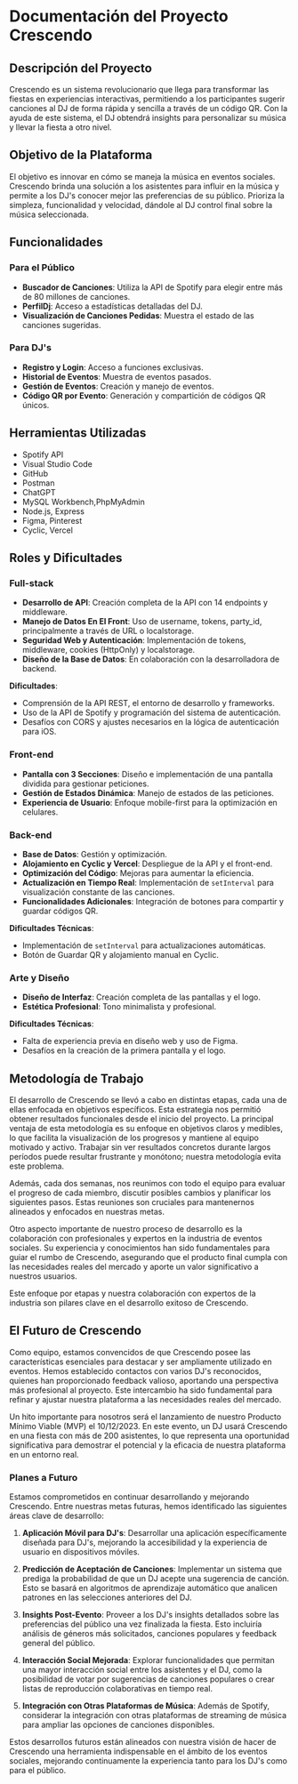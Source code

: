 # Documentación del Proyecto Crescendo

## Descripción del Proyecto
Crescendo es un sistema revolucionario que llega para transformar las fiestas en experiencias interactivas, permitiendo a los participantes sugerir canciones al DJ de forma rápida y sencilla a través de un código QR. Con la ayuda de este sistema, el DJ obtendrá insights para personalizar su música y llevar la fiesta a otro nivel.

## Objetivo de la Plataforma
El objetivo es innovar en cómo se maneja la música en eventos sociales. Crescendo brinda una solución a los asistentes para influir en la música y permite a los DJ's conocer mejor las preferencias de su público. Prioriza la simpleza, funcionalidad y velocidad, dándole al DJ control final sobre la música seleccionada.

## Funcionalidades

### Para el Público
- **Buscador de Canciones**: Utiliza la API de Spotify para elegir entre más de 80 millones de canciones.
- **PerfilDj**: Acceso a estadísticas detalladas del DJ.
- **Visualización de Canciones Pedidas**: Muestra el estado de las canciones sugeridas.

### Para DJ's
- **Registro y Login**: Acceso a funciones exclusivas.
- **Historial de Eventos**: Muestra de eventos pasados.
- **Gestión de Eventos**: Creación y manejo de eventos.
- **Código QR por Evento**: Generación y compartición de códigos QR únicos.

## Herramientas Utilizadas
- Spotify API
- Visual Studio Code
- GitHub
- Postman
- ChatGPT
- MySQL Workbench,PhpMyAdmin
- Node.js, Express
- Figma, Pinterest
- Cyclic, Vercel

## Roles y Dificultades

### Full-stack
- **Desarrollo de API**: Creación completa de la API con 14 endpoints y middleware.
- **Manejo de Datos En El Front**: Uso de username, tokens, party_id, principalmente a través de URL o localstorage.
- **Seguridad Web y Autenticación**: Implementación de tokens, middleware, cookies (HttpOnly) y localstorage.
- **Diseño de la Base de Datos**: En colaboración con la desarrolladora de backend.

**Dificultades**: 
- Comprensión de la API REST, el entorno de desarrollo y frameworks.
- Uso de la API de Spotify y programación del sistema de autenticación.
- Desafíos con CORS y ajustes necesarios en la lógica de autenticación para iOS.

### Front-end
- **Pantalla con 3 Secciones**: Diseño e implementación de una pantalla dividida para gestionar peticiones.
- **Gestión de Estados Dinámica**: Manejo de estados de las peticiones.
- **Experiencia de Usuario**: Enfoque mobile-first para la optimización en celulares.

### Back-end
- **Base de Datos**: Gestión y optimización.
- **Alojamiento en Cyclic y Vercel**: Despliegue de la API y el front-end.
- **Optimización del Código**: Mejoras para aumentar la eficiencia.
- **Actualización en Tiempo Real**: Implementación de `setInterval` para visualización constante de las canciones.
- **Funcionalidades Adicionales**: Integración de botones para compartir y guardar códigos QR.

**Dificultades Técnicas**:
- Implementación de `setInterval` para actualizaciones automáticas.
- Botón de Guardar QR y alojamiento manual en Cyclic.

### Arte y Diseño
- **Diseño de Interfaz**: Creación completa de las pantallas y el logo.
- **Estética Profesional**: Tono minimalista y profesional.

**Dificultades Técnicas**:
- Falta de experiencia previa en diseño web y uso de Figma.
- Desafíos en la creación de la primera pantalla y el logo.

## Metodología de Trabajo
El desarrollo de Crescendo se llevó a cabo en distintas etapas, cada una de ellas enfocada en objetivos específicos. Esta estrategia nos permitió obtener resultados funcionales desde el inicio del proyecto. La principal ventaja de esta metodología es su enfoque en objetivos claros y medibles, lo que facilita la visualización de los progresos y mantiene al equipo motivado y activo. Trabajar sin ver resultados concretos durante largos períodos puede resultar frustrante y monótono; nuestra metodología evita este problema.

Además, cada dos semanas, nos reunimos con todo el equipo para evaluar el progreso de cada miembro, discutir posibles cambios y planificar los siguientes pasos. Estas reuniones son cruciales para mantenernos alineados y enfocados en nuestras metas.

Otro aspecto importante de nuestro proceso de desarrollo es la colaboración con profesionales y expertos en la industria de eventos sociales. Su experiencia y conocimientos han sido fundamentales para guiar el rumbo de Crescendo, asegurando que el producto final cumpla con las necesidades reales del mercado y aporte un valor significativo a nuestros usuarios.

Este enfoque por etapas y nuestra colaboración con expertos de la industria son pilares clave en el desarrollo exitoso de Crescendo.

## El Futuro de Crescendo

Como equipo, estamos convencidos de que Crescendo posee las características esenciales para destacar y ser ampliamente utilizado en eventos. Hemos establecido contactos con varios DJ's reconocidos, quienes han proporcionado feedback valioso, aportando una perspectiva más profesional al proyecto. Este intercambio ha sido fundamental para refinar y ajustar nuestra plataforma a las necesidades reales del mercado.

Un hito importante para nosotros será el lanzamiento de nuestro Producto Mínimo Viable (MVP) el 10/12/2023. En este evento, un DJ usará Crescendo en una fiesta con más de 200 asistentes, lo que representa una oportunidad significativa para demostrar el potencial y la eficacia de nuestra plataforma en un entorno real.

### Planes a Futuro

Estamos comprometidos en continuar desarrollando y mejorando Crescendo. Entre nuestras metas futuras, hemos identificado las siguientes áreas clave de desarrollo:

1. **Aplicación Móvil para DJ's**: Desarrollar una aplicación específicamente diseñada para DJ's, mejorando la accesibilidad y la experiencia de usuario en dispositivos móviles.
   
2. **Predicción de Aceptación de Canciones**: Implementar un sistema que prediga la probabilidad de que un DJ acepte una sugerencia de canción. Esto se basará en algoritmos de aprendizaje automático que analicen patrones en las selecciones anteriores del DJ.

3. **Insights Post-Evento**: Proveer a los DJ's insights detallados sobre las preferencias del público una vez finalizada la fiesta. Esto incluiría análisis de géneros más solicitados, canciones populares y feedback general del público.

4. **Interacción Social Mejorada**: Explorar funcionalidades que permitan una mayor interacción social entre los asistentes y el DJ, como la posibilidad de votar por sugerencias de canciones populares o crear listas de reproducción colaborativas en tiempo real.

5. **Integración con Otras Plataformas de Música**: Además de Spotify, considerar la integración con otras plataformas de streaming de música para ampliar las opciones de canciones disponibles.

Estos desarrollos futuros están alineados con nuestra visión de hacer de Crescendo una herramienta indispensable en el ámbito de los eventos sociales, mejorando continuamente la experiencia tanto para los DJ's como para el público.
